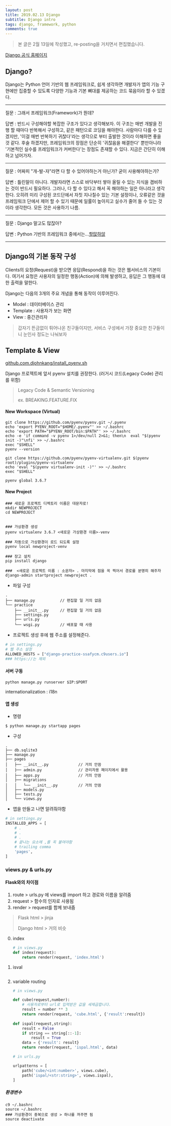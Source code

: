 ```yaml
---
layout: post
title: 2019.02.13 Django
subtitle: Django intro
tags: django, framework, python
comments: true
---
```

> 본 글은 2월 13일에 작성했고,  re-posting을 거치면서 편집했습니다. 

[Django 공식 홈페이지](https://www.djangoproject.com/)

## Django?
Django는 Python 언어 기반의 웹 프레임워크로, 쉽게 생각하면 개발자가 앱의 기능 구현에만 집중할 수 있도록 다양한 기능과 기본 뼈대를 제공하는 코드 묶음이라 할 수 있겠다.

* * *
질문 : 그래서 프레임워크(Framework)가 뭔데?

답변 : 반드시 구성해야할 복잡한 구조가 있다고 생각해보자. 이 구조는 매번 개발을 진행 할 때마다 반복해서 구성하고, 같은 패턴으로 코딩을 해야한다.  사람마다 다를 수 있겠지만, '이걸 매번 반복하기 귀찮다'라는 생각으로 부터 출발한 것이라 이해하면 좋을 것 같다. 후술 하겠지만, 프레임워크의 장점은 단순히 '귀찮음을 해결한다' 뿐만아니라 '기본적인 실수를 프레임워크가 커버한다'는 장점도 존재할 수 있다. 지금은 간단히 이해하고 넘어가자.
* * *
질문 : 어짜피 "개-발-자"라면 다 할 수 있어야하는거 아닌가? 굳이 사용해야하는가?

답변 : 틀린말이 아니다. 개발자라면 스스로 바닥부터 쌓아 올릴 수 있는 지식을 겸비하는 것이 반드시 필요하다. 그러나, 다 할 수 있다고 해서 꼭 해야하는 일은 아니라고 생각한다. 오히려 미리 구성된 코드단에서 자칫 지나칠수 있는 기본 설정이나, 오류같은 것을 프레임워크 단에서 제어 할 수 있기 때문에 일률이 높아지고 실수가 줄어 들 수 있는 것이라 생각한다. 모든 것은 사용하기 나름.
* * *
질문 : Django 말고도 많잖아?

답변 : Python 기반의 프레임워크 중에서는...[할많하않](http://hotframeworks.com/languages/python)
* * *


## Django의 기본 동작 구성

Clients의 요청(Request)을 받으면 응답(Respond)을 하는 것은 웹서비스의 기본이다. 여기서 요청은 사용자의 일정한 행동(Action)에 의해 발생하고, 응답은 그 행동에 대한 출력을 말한다.

Django는 다음의 3개의 주요 개념을 통해 동작이 이루어진다.

- Model : 데이터베이스 관리
- Template : 사용자가 보는 화면
- View : 중간관리자

>  갑자기 뜬금없이 튀어나온 친구들이지만, 서비스 구성에서 가장 중요한 친구들이니 눈인사 정도는 나눠보자



## Template & View

[github.com.djohnkang/install_pyenv.sh](https://gist.github.com/djohnkang/7d7ba4854b505fe42236fccd8ee9788c)

Django 프로젝트에 앞서 pyenv 설치를 권장한다.  (러거시 코드(Legacy Code) 관리를 위함)

>Legacy Code & Semantic Versioning
>
>ex. BREAKING.FEATURE.FIX



#### New  Workspace (Virtual)

```
git clone https://github.com/pyenv/pyenv.git ~/.pyenv
echo 'export PYENV_ROOT="$HOME/.pyenv"' >> ~/.bashrc
echo 'export PATH="$PYENV_ROOT/bin:$PATH"' >> ~/.bashrc
echo -e 'if command -v pyenv 1>/dev/null 2>&1; then\n  eval "$(pyenv init -)"\nfi' >> ~/.bashrc
exec "$SHELL"
pyenv --version

git clone https://github.com/pyenv/pyenv-virtualenv.git $(pyenv root)/plugins/pyenv-virtualenv
echo 'eval "$(pyenv virtualenv-init -)"' >> ~/.bashrc
exec "$SHELL"

pyenv global 3.6.7
```



#### New Project

```
### 새로운 프로젝트 디렉토리 이름은 대문자로!
mkdir NEWPROJECT
cd NEWPROJECT


### 가상환경 생성
pyenv virtualenv 3.6.7 <새로운 가상환경 이름>-venv 

### 자동으로 가상환경이 로드 되도록 설정
pyenv local newproject-venv

### 장고 설치
pip install django

###  <새로운 프로젝트 이름 : 소문자> . 마지막에 점을 꼭 찍어서 경로를 분명히 해주자
django-admin startproject newproject .
```




- 파일 구성


```
.
├── manage.py 			// 편집할 일 거의 없음
└── practice
    ├── __init__.py 	// 편집할 일 거의 없음
    ├── settings.py
    ├── urls.py
    └── wsgi.py			// 배포할 때 사용
```


- 프로젝트 생성 후에 웹 주소를 설정해준다.

```python
# in settings.py
# 웹 주소 설정
ALLOWED_HOSTS = ["django-practice-ssafycm.c9users.io"]
### https://는 제외
```



#### 서버 구동

```
python manage.py runserver $IP:$PORT
```

internationalization : i18n



#### 앱 생성

- 명령

```
$ python manage.py startapp pages
```

- 구성


```
.
├── db.sqlite3
├── manage.py
├── pages
│   ├── __init__.py				// 거의 안씀
│   ├── admin.py				// 관리자용 페이지에서 활용
│   ├── apps.py					// 거의 안씀
│   ├── migrations
│   │   └── __init__.py			// 거의 안씀
│   ├── models.py
│   ├── tests.py
│   └── views.py
```

- 앱을 만들고 나면 알려줘야함

```python
# in settings.py
INSTALLED_APPS = [
	# .
    # .
    # .
    # 끝나는 요소에 ,를 꼭 붙여야함
    # trailing comma
    'pages',
]
```



### views.py & urls.py

#### Flask와의 차이점
1) route > urls.py 에 views를 import 하고 경로와 이름을 알려줌
2) request > 함수의 인자로 사용됨
3) render > request를 함께 보내줌

> Flask html > jinja
>
> Django html > 거의 비슷

0. index
     ```python
     # in views.py
     def index(request):
         return render(request, 'index.html')
     ```

1. isval

   ```python
   
   ```

2. variable routing

   ```python
   # in views.py
   
   def cube(request,number):
       # 사용자로부터 url로 입력받은 값을 세제곱합니다.
       result = number ** 3
       return render(request, 'cube.html', {'result':result})
       
   def ispal(request,string):
       result = False
       if string == string[::-1]:
           result = True
       data = {'result': result}
       return render(request, 'ispal.html', data)
   ```

   ```python
   # in urls.py
   
   urlpatterns = [
       path('cube/<int:number>', views.cube),
       path('ispal/<str:string>', views.ispal),
   ]
   ```

   

   
##### 환경변수

```
c9 ~/.bashrc
source ~/.bashrc
### 가상환경이 중복으로 생성 > 하나를 꺼주면 됨
source deactivate
```

   



